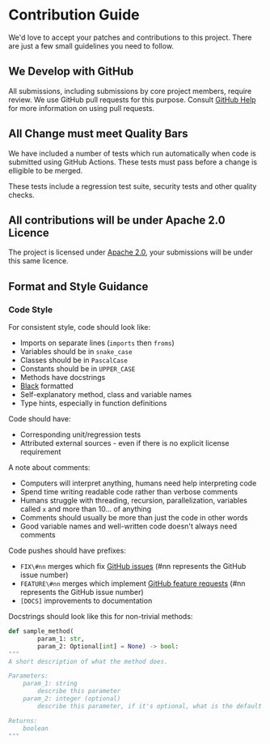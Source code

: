 # Contribution Guide

We'd love to accept your patches and contributions to this project. There are just a few small guidelines you need to follow.

## We Develop with GitHub

All submissions, including submissions by core project members, require review. We use GitHub pull requests for this purpose. Consult [GitHub Help](https://docs.github.com/en/github/collaborating-with-issues-and-pull-requests/about-pull-requests) for more information on using pull requests.

## All Change must meet Quality Bars

We have included a number of tests which run automatically when code is submitted using GitHub Actions. These tests must pass before a change is elligible to be merged.

These tests include a regression test suite, security tests and other quality checks.

## All contributions will be under Apache 2.0 Licence

The project is licensed under [Apache 2.0](https://github.com/mabel-dev/opteryx/blob/main/LICENSE), your submissions will be under this same licence.

## Format and Style Guidance

### Code Style

For consistent style, code should look like:

- Imports on separate lines (`imports` then `froms`)
- Variables should be in `snake_case`
- Classes should be in `PascalCase`
- Constants should be in `UPPER_CASE`
- Methods have docstrings
- [Black](https://github.com/psf/black) formatted
- Self-explanatory method, class and variable names
- Type hints, especially in function definitions

Code should have:  

- Corresponding unit/regression tests
- Attributed external sources - even if there is no explicit license requirement

A note about comments:  

- Computers will interpret anything, humans need help interpreting code
- Spend time writing readable code rather than verbose comments
- Humans struggle with threading, recursion, parallelization, variables called `x` and more than 10... of anything
- Comments should usually be more than just the code in other words
- Good variable names and well-written code doesn't always need comments

Code pushes should have prefixes:  

- `FIX\#nn` merges which fix [GitHub issues](https://github.com/mabel-dev/opteryx/issues) (#nn represents the GitHub issue number)
- `FEATURE\#nn` merges which implement [GitHub feature requests](https://github.com/mabel-dev/opteryx/issues) (#nn represents the GitHub issue number) 
- `[DOCS]` improvements to documentation

Docstrings should look like this for non-trivial methods:
~~~python
def sample_method(
        param_1: str,
        param_2: Optional[int] = None) -> bool:
"""
A short description of what the method does.

Parameters:
    param_1: string
        describe this parameter
    param_2: integer (optional)
        describe this parameter, if it's optional, what is the default

Returns:
    boolean
"""
~~~
